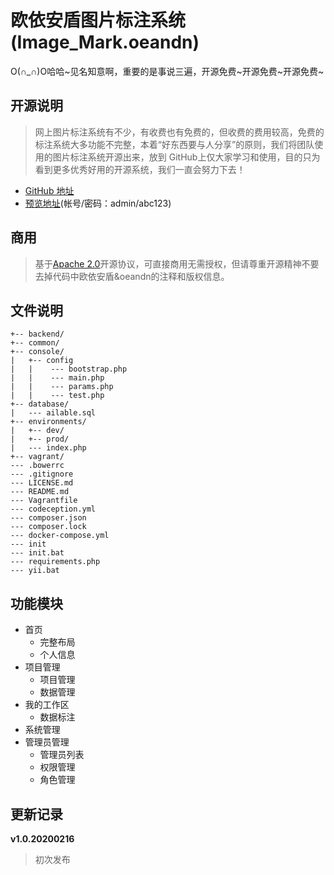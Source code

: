 # 欧依安盾图片标注系统(Image_Mark.oeandn)

 O(∩_∩)O哈哈~见名知意啊，重要的是事说三遍，开源免费~开源免费~开源免费~

## 开源说明

> 网上图片标注系统有不少，有收费也有免费的，但收费的费用较高，免费的标注系统大多功能不完整，本着“好东西要与人分享”的原则，我们将团队使用的图片标注系统开源出来，放到 GitHub上仅大家学习和使用，目的只为看到更多优秀好用的开源系统，我们一直会努力下去！

- [GitHub 地址](https://github.com/imageMark/imageMark)
- [预览地址](http://label.oeandn.net/)(帐号/密码：admin/abc123)



## 商用

> 基于[Apache 2.0](https://www.apache.org/licenses/LICENSE-2.0)开源协议，可直接商用无需授权，但请尊重开源精神不要去掉代码中欧依安盾&oeandn的注释和版权信息。



## 文件说明

```
+-- backend/
+-- common/
+-- console/
|   +-- config
|   |    --- bootstrap.php
|   |    --- main.php
|   |    --- params.php
|   |    --- test.php
+-- database/
|   --- ailable.sql
+-- environments/
|   +-- dev/
|   +-- prod/
|   --- index.php
+-- vagrant/
--- .bowerrc
--- .gitignore
--- LICENSE.md
--- README.md
--- Vagrantfile
--- codeception.yml
--- composer.json
--- composer.lock
--- docker-compose.yml
--- init
--- init.bat
--- requirements.php
--- yii.bat
```



## 功能模块

- 首页
  - 完整布局
  - 个人信息
- 项目管理
  - 项目管理
  - 数据管理
- 我的工作区
  - 数据标注
- 系统管理
- 管理员管理
  - 管理员列表
  - 权限管理
  - 角色管理



## 更新记录

**v1.0.20200216**

> 初次发布
